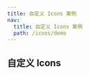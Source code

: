 ```yaml
---
title: 自定义 Icons 案例
nav:
  title: 自定义 Icons 案例
  path: /icons/demo
---
```


## 自定义 Icons

<code src="../examples/custom-icon.tsx"></code>

